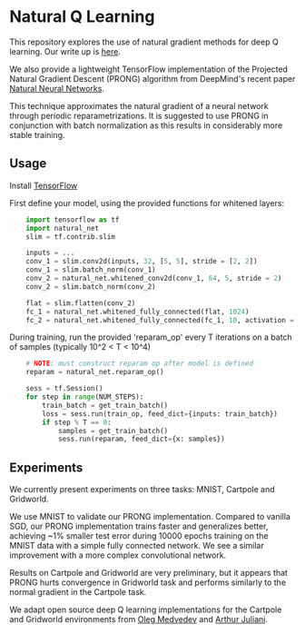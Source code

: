 # Natural Q Learning

This repository explores the use of natural gradient methods for deep Q learning. Our write up is [here](writeup.pdf).

We also provide a lightweight TensorFlow implementation of the Projected Natural Gradient Descent (PRONG) algorithm from DeepMind's recent paper [Natural Neural Networks](https://papers.nips.cc/paper/5953-natural-neural-networks.pdf).

This technique approximates the natural gradient of a neural network through periodic reparametrizations. It is suggested to use PRONG in conjunction with batch normalization as this results in considerably more stable training.

## Usage
Install [TensorFlow](https://www.tensorflow.org/versions/r0.12/get_started/index.html)

First define your model, using the provided functions for whitened layers: 

```python
	import tensorflow as tf
	import natural_net
	slim = tf.contrib.slim

	inputs = ...
	conv_1 = slim.conv2d(inputs, 32, [5, 5], stride = [2, 2])
	conv_1 = slim.batch_norm(conv_1)
    conv_2 = natural_net.whitened_conv2d(conv_1, 64, 5, stride = 2)
	conv_2 = slim.batch_norm(conv_2)

	flat = slim.flatten(conv_2)
	fc_1 = natural_net.whitened_fully_connected(flat, 1024)
	fc_2 = natural_net.whitened_fully_connected(fc_1, 10, activation = None)
```

During training, run the provided 'reparam_op' every T iterations on a batch of samples (typically 10^2 < T < 10^4)
```python
	# NOTE: must construct reparam op after model is defined
	reparam = natural_net.reparam_op()

	sess = tf.Session()
	for step in range(NUM_STEPS):
		train_batch = get_train_batch()
		loss = sess.run(train_op, feed_dict={inputs: train_batch})
		if step % T == 0:
			samples = get_train_batch()
			sess.run(reparam, feed_dict={x: samples})
```

## Experiments
We currently present experiments on three tasks: MNIST, Cartpole and Gridworld.

We use MNIST to validate our PRONG implementation. Compared to vanilla SGD, our PRONG implementation trains faster and generalizes better, achieving ~1% smaller test error during 10000 epochs training on the MNIST data with a simple fully connected network. We see a similar improvement with a more complex convolutional network. 

Results on Cartpole and Gridworld are very preliminary, but it appears that PRONG hurts convergence in Gridworld task and performs similarly to the normal gradient in the Cartpole task.

We adapt open source deep Q learning implementations for the Cartpole and Gridworld environments from [Oleg Medvedev](https://gist.github.com/omdv/98351da37283c8b6161672d6d555cde6) and [Arthur Juliani](https://github.com/awjuliani/DeepRL-Agents).

